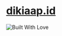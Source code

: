 # [dikiaap.id](https://dikiaap.id)
![Built With Love](http://forthebadge.com/images/badges/built-with-love.svg)
